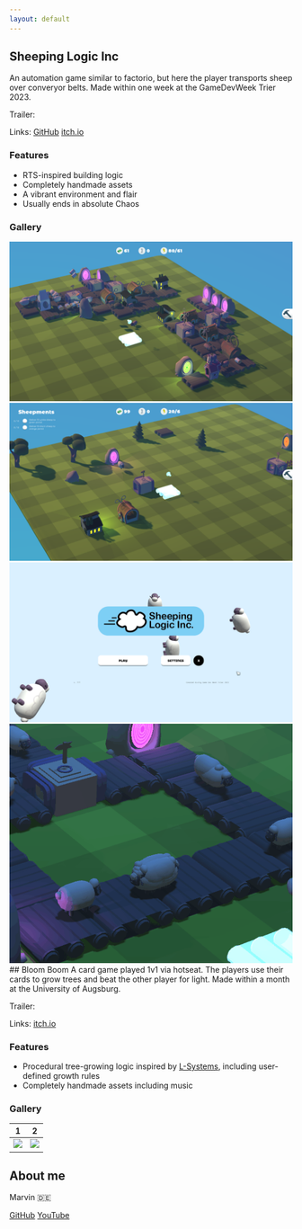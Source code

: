 ```yaml
---
layout: default
---
```

## Sheeping Logic Inc
An automation game similar to factorio, but here the player transports sheep over converyor belts. Made within one week at the GameDevWeek Trier 2023.

Trailer:

Links: [GitHub](https://github.com/GameDevWeek-2023/OFF_SheepingLogic) 
[itch.io](https://blendomatik.itch.io/sheeping-logic-inc)

### Features
* RTS-inspired building logic
* Completely handmade assets
* A vibrant environment and flair
* Usually ends in absolute Chaos

### Gallery
<div class="image-grid">
    <img src="SL_Screenshots/sheeping_logic_screenshot1.png" alt="" srcset="">
    <img src="SL_Screenshots/sheeping_logic_screenshot2.png" alt="" srcset="">
    <img src="SL_Screenshots/main_menu.png" alt="" srcset="">
    <img src="SL_Screenshots/Schafexplosion.gif" alt="" srcset="">
</div>
## Bloom Boom
A card game played 1v1 via hotseat. The players use their cards to grow trees and beat the other player for light. Made within a month at the University of Augsburg.

Trailer:

Links: [itch.io](https://bloomboomstudios.itch.io/bloomboom)


### Features
* Procedural tree-growing logic inspired by [L-Systems](https://en.m.wikipedia.org/wiki/L-system), including user-defined growth rules
* Completely handmade assets including music

### Gallery
1 | 2 
:-------------------------:|:-------------------------:
![](G6nfvA.png)  |  ![](Tu1Vwn.png)

## About me
Marvin :de:

[GitHub](https://github.com/marvin-sh) [YouTube]()



